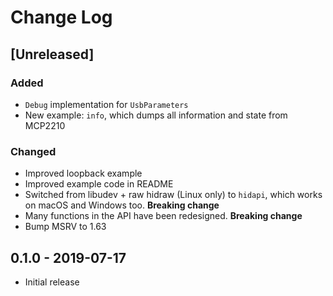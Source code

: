<!--
SPDX-FileCopyrightText: 2023 Joonas Javanainen <joonas.javanainen@gmail.com>

SPDX-License-Identifier: CC0-1.0
-->

# Change Log

## [Unreleased]

### Added

- `Debug` implementation for `UsbParameters`
- New example: `info`, which dumps all information and state from MCP2210

### Changed

- Improved loopback example
- Improved example code in README
- Switched from libudev + raw hidraw (Linux only) to `hidapi`, which works on macOS and Windows too. **Breaking change**
- Many functions in the API have been redesigned. **Breaking change**
- Bump MSRV to 1.63

## 0.1.0 - 2019-07-17

- Initial release
